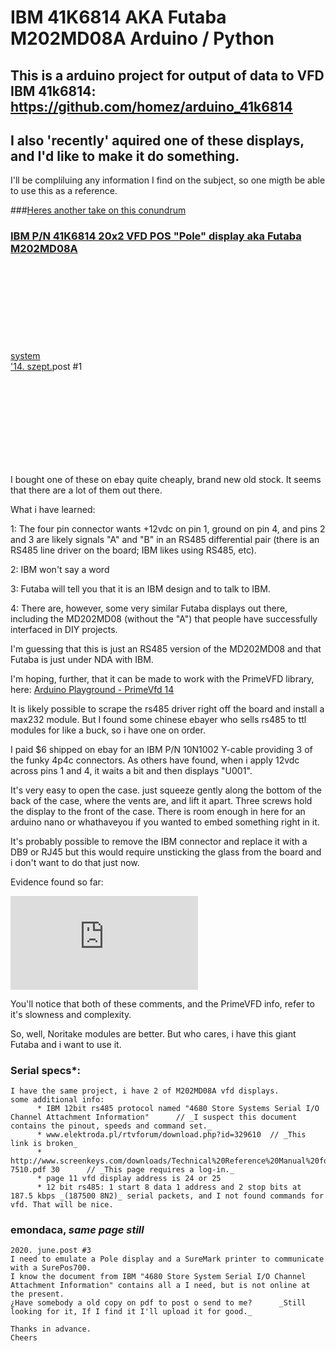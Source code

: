 # IBM 41K6814 AKA Futaba M202MD08A Arduino / Python
This is a arduino project for output of data to VFD IBM 41k6814:
https://github.com/homez/arduino_41k6814
---
## I also 'recently' aquired one of these displays, and I'd like to make it do something.
I'll be compliluing any information I find on the subject, so one migth be able to use this as a reference.

###[Heres another take on this conundrum](https://github.com/gzalo/LCD-M202MD08A)

### [IBM P/N 41K6814 20x2 VFD POS "Pole" display aka Futaba M202MD08A](https://forum.arduino.cc/t/ibm-p-n-41k6814-20x2-vfd-pos-pole-display-aka-futaba-m202md08a/257190)

<div class="topic-body clearfix"><div role="heading" aria-level="2" class="topic-meta-data"><div class="names trigger-user-card"><span class="first username staff admin moderator"><a href="/u/system" data-user-card="system" class="">system</a><span title="Ez a felhasználó egy moderátor" class="svg-icon-title"><svg class="fa d-icon d-icon-shield-alt svg-icon svg-node" aria-hidden="true"><use xlink:href="#shield-alt"></use></svg></span></span></div><div class="post-infos"><div class="post-info post-date"><a class="widget-link post-date" href="/t/ibm-p-n-41k6814-20x2-vfd-pos-pole-display-aka-futaba-m202md08a/257190" title="Közlés dátuma"><span title="2014. szept. 12., 01:00" data-time="1410476448000" data-format="tiny" class="relative-date">'14. szept.</span></a><a class="post_number">post #1</a></div><div class="read-state read" title="A bejegyzés olvasatlan"><svg class="fa d-icon d-icon-circle svg-icon svg-node" aria-hidden="true"><use xlink:href="#circle"></use></svg></div></div></div><div class="regular contents"><div class="cooked"><p>I bought one of these on ebay quite cheaply, brand new old stock. It seems that there are a lot of them out there.</p>
<p>What i have learned:</p>
<p>1: The four pin connector wants +12vdc on pin 1, ground on pin 4, and pins 2 and 3 are likely signals "A" and "B" in an RS485 differential pair (there is an RS485 line driver on the board; IBM likes using RS485, etc).</p>
<p>2: IBM won't say a word</p>
<p>3: Futaba will tell you that it is an IBM design and to talk to IBM.</p>
<p>4: There are, however, some very similar Futaba displays out there, including the MD202MD08 (without the "A") that people have successfully interfaced in DIY projects.</p>
<p>I'm guessing that this is just an RS485 version of the MD202MD08 and that Futaba is just under NDA with IBM.</p>
<p>I'm hoping, further, that it can be made to work with the PrimeVFD library, here: <a href="http://playground.arduino.cc/Main/PrimeVfd" class="inline-onebox">Arduino Playground - PrimeVfd <span class="badge badge-notification clicks" title="14 kattintás">14</span></a></p>
<p>It is likely possible to scrape the rs485 driver right off the board and install a max232 module. But I found some chinese ebayer who sells rs485 to ttl modules for like a buck, so i have one on order.</p>
<p>I paid $6 shipped on ebay for an IBM P/N 10N1002 Y-cable providing 3 of the funky 4p4c connectors. As others have found, when i apply 12vdc across pins 1 and 4, it waits a bit and then displays "U001".</p>
<p>It's very easy to open the case. just squeeze gently along the bottom of the back of the case, where the vents are, and lift it apart. Three screws hold the display to the front of the case. There is room enough in here for an arduino nano or whathaveyou if you wanted to embed something right in it.</p>
<p>It's probably possible to remove the IBM connector and replace it with a DB9 or RJ45 but this would require unsticking the glass from the board and i don't want to do that just now.</p>
<p>Evidence found so far:</p>
<p class="lazy-video-wrapper">    <div class="lazy-video-container youtube-onebox video-loaded" data-video-id="CcN8lIoj5jQ" data-video-title="IBM Futaba VFD Display driven by Microchip PIC microcontroller" data-video-start-time="0" data-provider-name="youtube">
      <iframe src="https://www.youtube.com/embed/CcN8lIoj5jQ?autoplay=1&amp;start=0" title="IBM Futaba VFD Display driven by Microchip PIC microcontroller" allowfullscreen="" scrolling="no" frameborder="0" seamless="seamless" allow="accelerometer; autoplay; encrypted-media; gyroscope; picture-in-picture"></iframe>

</div>
</p>


<p>You'll notice that both of these comments, and the PrimeVFD info, refer to it's slowness and complexity.</p>
<p>So, well, Noritake modules are better. But who cares, i have this giant Futaba and i want to use it.</p></div><div></div><section class="post-menu-area clearfix"></section></div><section class="post-actions">
  </section><div class="post-links-container"></div><div class="topic-map"></div></div>

### Serial specs*:

```
I have the same project, i have 2 of M202MD08A vfd displays.
some additional info:
      * IBM 12bit rs485 protocol named "4680 Store Systems Serial I/O Channel Attachment Information"      // _I suspect this document contains the pinout, speeds and command set._
      * www.elektroda.pl/rtvforum/download.php?id=329610  // _This link is broken_
      * http://www.screenkeys.com/downloads/Technical%20Reference%20Manual%20for%20SK-7510.pdf 30      // _This page requires a log-in._
      * page 11 vfd display address is 24 or 25
      * 12 bit rs485: 1 start 8 data 1 address and 2 stop bits at 187.5 kbps _(187500 8N2)_ serial packets, and I not found commands for vfd. That will be nice.
```

### emondaca, _same page still_

```
2020. june.post #3
I need to emulate a Pole display and a SureMark printer to communicate with a SurePos700.
I know the document from IBM "4680 Store System Serial I/O Channel Attachment Information" contains all a I need, but is not online at the present.
¿Have somebody a old copy on pdf to post o send to me?      _Still looking for it, If I find it I'll upload it for good._

Thanks in advance.
Cheers
```
